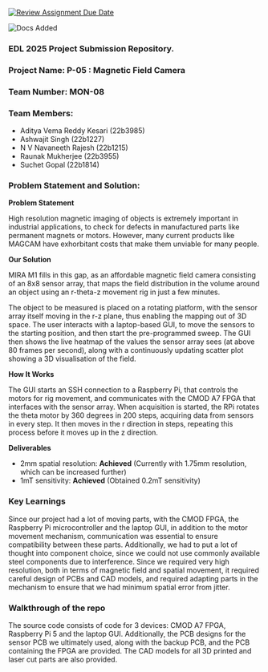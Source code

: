 [![Review Assignment Due Date](https://classroom.github.com/assets/deadline-readme-button-22041afd0340ce965d47ae6ef1cefeee28c7c493a6346c4f15d667ab976d596c.svg)](https://classroom.github.com/a/NJLWAR4a)

![Docs Added](https://github.com/edl-iitb/edl-25-project-submission-edl25_mon08/actions/workflows/classroom.yml/badge.svg)

<!-- DON'T MODIFY ANYTHING ABOVE -->

<!-- Modify from here -->
### EDL 2025 Project Submission Repository.

### Project Name: P-05 : Magnetic Field Camera
### Team Number: MON-08
### Team Members:
- Aditya Vema Reddy Kesari (22b3985)
- Ashwajit Singh (22b1227)
- N V Navaneeth Rajesh (22b1215)
- Raunak Mukherjee (22b3955)
- Suchet Gopal (22b1814)

### Problem Statement and Solution:

<!-- Provide a description about the project and what you've learnt and achieved in this. -->

<b> Problem Statement </b> 

High resolution magnetic imaging of objects is extremely important in industrial applications, to check for defects in manufactured parts like permanent magnets or motors. However, many current products like MAGCAM have exhorbitant costs that make them unviable for many people.

<b> Our Solution </b> 

MIRA M1 fills in this gap, as an affordable  magnetic field camera consisting of an 8x8 sensor array, that maps the field distribution in the volume around an object using an r-theta-z movement rig in just a few minutes. 

The object to be measured is placed on a rotating platform, with the sensor array itself moving in the r-z plane, thus enabling the mapping out of 3D space. The user interacts with a laptop-based GUI, to move the sensors to the starting position, and then start the pre-programmed sweep. The GUI then shows the live heatmap of the values the sensor array sees (at above 80 frames per second), along with a continuously updating scatter plot showing a 3D visualisation of the field.

<b> How It Works </b> 

The GUI starts an SSH connection to a Raspberry Pi, that controls the motors for rig movement, and communicates with the CMOD A7 FPGA that interfaces with the sensor array. When acquisition is started, the RPi rotates the theta motor by 360 degrees in 200 steps, acquiring data from sensors in every step. It then moves in the r direction in steps, repeating this process before it moves up in the z direction.

<b> Deliverables </b> 

- 2mm spatial resolution: **Achieved** (Currently with 1.75mm resolution, which can be increased further)
- 1mT sensitivity: **Achieved** (Obtained 0.2mT sensitivity)

### Key Learnings

Since our project had a lot of moving parts, with the CMOD FPGA, the Raspberry Pi microcontroller and the laptop GUI, in addition to the motor movement mechanism, communication was essential to ensure compatibility between these parts. Additionally, we had to put a lot of thought into component choice, since we could not use commonly available steel components due to interference. Since we required very high resolution, both in terms of magnetic field and spatial movement, it required careful design of PCBs and CAD models, and required adapting parts in the mechanism to ensure that we had minimum spatial error from jitter.

### Walkthrough of the repo

The source code consists of code for 3 devices: CMOD A7 FPGA, Raspberry Pi 5 and the laptop GUI. Additionally, the PCB designs for the sensor PCB we ultimately used, along with the backup PCB, and the PCB containing the FPGA are provided. The CAD models for all 3D printed and laser cut parts are also provided.


